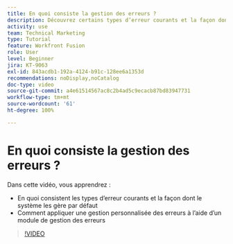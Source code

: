 ```yaml
---
title: En quoi consiste la gestion des erreurs ?
description: Découvrez certains types d’erreur courants et la façon dont le système les gère par défaut, puis comment appliquer une gestion personnalisée des erreurs dans  [!DNL Adobe Workfront Fusion].
activity: use
team: Technical Marketing
type: Tutorial
feature: Workfront Fusion
role: User
level: Beginner
jira: KT-9063
exl-id: 843acdb1-192a-4124-b91c-128ee6a1353d
recommendations: noDisplay,noCatalog
doc-type: video
source-git-commit: a4e61514567ac8c2b4ad5c9ecacb87bd83947731
workflow-type: tm+mt
source-wordcount: '61'
ht-degree: 100%

---
```


# En quoi consiste la gestion des erreurs ?

Dans cette vidéo, vous apprendrez :

* En quoi consistent les types d’erreur courants et la façon dont le système les gère par défaut
* Comment appliquer une gestion personnalisée des erreurs à l’aide d’un module de gestion des erreurs

>[!VIDEO](https://video.tv.adobe.com/v/335304/?quality=12&learn=on)
